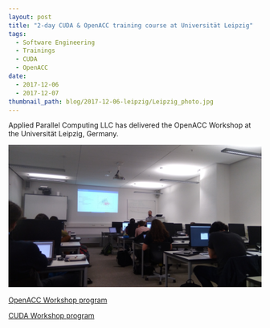 ```yaml
---
layout: post
title: "2-day CUDA & OpenACC training course at Universität Leipzig"
tags:
  - Software Engineering
  - Trainings
  - CUDA
  - OpenACC
date:
  - 2017-12-06 
  - 2017-12-07
thumbnail_path: blog/2017-12-06-leipzig/Leipzig_photo.jpg
---
```


Applied Parallel Computing LLC has delivered the OpenACC Workshop at the Universität Leipzig, Germany.

![alt text](\assets\img\blog\2017-12-06-leipzig\Leipzig_photo.jpg "Logo Title Text 1")

[OpenACC Workshop program](\assets\img\blog\2017-12-06-leipzig\openacc_program.pdf)

[CUDA Workshop program](\assets\img\blog\2017-12-06-leipzig\cuda_program.pdf)
